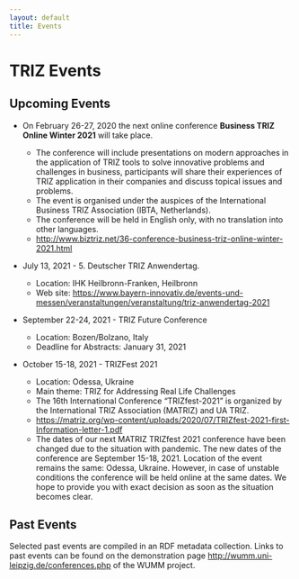 ```yaml
---
layout: default
title: Events
---
```


# TRIZ Events

## Upcoming Events

* On February 26-27, 2020 the next online conference __Business TRIZ Online
  Winter 2021__ will take place.
  * The conference will include presentations on modern approaches in the
    application of TRIZ tools to solve innovative problems and challenges in
    business, participants will share their experiences of TRIZ application in
    their companies and discuss topical issues and problems.
  * The event is organised under the auspices of the International Business
    TRIZ Association (IBTA, Netherlands).
  * The conference will be held in English only, with no translation into
    other languages.
  * <http://www.biztriz.net/36-conference-business-triz-online-winter-2021.html> 
* July 13, 2021 - 5. Deutscher TRIZ Anwendertag.
  - Location: IHK Heilbronn-Franken, Heilbronn
  - Web site: <https://www.bayern-innovativ.de/events-und-messen/veranstaltungen/veranstaltung/triz-anwendertag-2021>

* September 22-24, 2021 - TRIZ Future Conference
  - Location: Bozen/Bolzano, Italy
  - Deadline for Abstracts: January 31, 2021

* October 15-18, 2021 - TRIZFest 2021
  - Location: Odessa, Ukraine
  - Main theme: TRIZ for Addressing Real Life Challenges
  - The 16th International Conference “TRIZfest-2021” is organized by the
    International TRIZ Association (MATRIZ) and UA TRIZ.
  - <https://matriz.org/wp-content/uploads/2020/07/TRIZfest-2021-first-Information-letter-1.pdf>
  - The dates of our next MATRIZ TRIZfest 2021 conference have been changed
    due to the situation with pandemic. The new dates of the conference are
    September 15-18, 2021. Location of the event remains the same: Odessa,
    Ukraine. However, in case of unstable conditions the conference will be
    held online at the same dates. We hope to provide you with exact decision
    as soon as the situation becomes clear.

## Past Events

Selected past events are compiled in an RDF metadata collection.  Links to
past events can be found on the demonstration page
<http://wumm.uni-leipzig.de/conferences.php> of the WUMM project.

